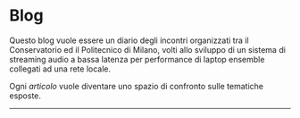 # Blog
Questo blog vuole essere un diario degli incontri organizzati tra il Conservatorio ed il Politecnico di Milano, volti allo sviluppo di un sistema di streaming audio a bassa latenza per performance di laptop ensemble collegati ad una rete locale.

Ogni *articolo* vuole diventare uno spazio di confronto sulle tematiche esposte.

---

